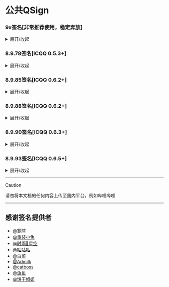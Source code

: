 # 公共QSign

### 9x签名[非常推荐使用，稳定奔放]
<details markdown='1'><summary>展开/收起</summary>

[9x签名请点我前往](https://qsign.icu/Yunzai.html)
</details>

### 8.9.78签名[ICQQ 0.5.3+]
<details markdown='1'><summary>展开/收起</summary>

```sh
http://1.QSign.icu?key=XxxX
```

```sh
http://2.QSign.icu?key=XxxX
```

```sh
http://3.QSign.icu?key=XxxX
```

```sh
http://4.QSign.icu?key=XxxX
```

```sh
http://5.QSign.icu?key=XxxX
```

```sh
http://qsign.pippi.top?key=pippi
```

```sh
http://47.108.180.154:8978?key=114514
```

```sh
http://47.95.22.15?key=114514
```

```sh
http://8.9.78.biscuilt.top?key=biscuit
```
</details>

### 8.9.85签名[ICQQ 0.6.2+]
<details markdown='1'><summary>展开/收起</summary>

```sh
http://47.108.180.154:8985?key=114514
```

```sh
http://8.9.85.biscuilt.top?key=biscuit
```
</details>

### 8.9.88签名[ICQQ 0.6.2+]
<details markdown='1'><summary>展开/收起</summary>

```sh
http://47.108.180.154:8988?key=114514
```

```sh
http://8.9.88.biscuilt.top?key=biscuit
```
</details>

### 8.9.90签名[ICQQ 0.6.3+]
<details markdown='1'><summary>展开/收起</summary>

```sh
http://47.108.180.154:8990?key=114514
```
</details>

### 8.9.93签名[ICQQ 0.6.5+]
<details markdown='1'><summary>展开/收起</summary>

```sh
http://47.108.180.154:8993?key=114514
```

```sh
http://qsign.hoyolili.com:8993/sign?key=114514
```
</details>

<hr/>

 > [!caution]
 > 请勿将本文档的任何内容上传至国内平台，例如哔哩哔哩
 
<hr/>


## 感谢签名提供者
- [@寒暄](https://gitee.com/haanxuan)
- [@重装小兔](https://gitee.com/OvertimeBunny)
- [@时雨🌌星空](https://gitee.com/TimeRainStarSky)
- [@咕咕咕](https://gitee.com/zzwh12)
- [@白菜](https://gitee.com/chinese-cabbage-xzy)
- [@Admilk](https://gitee.com/adrae)
- [@catboss](https://gitee.com/catbos)
- [@鱼鱼](https://gitee.com/wang-langwdck/)
- [@饼干姐姐](https://xn--fwt286fa722s.cn/)
